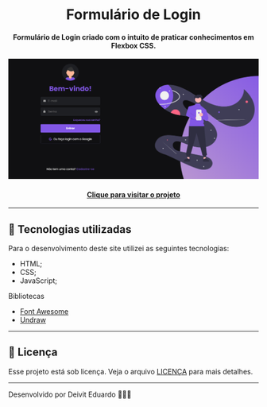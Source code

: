 <h1 align="center">
  Formulário de Login
</h1>

<h4 align="center">
  Formulário de Login criado com o intuito de praticar conhecimentos em Flexbox CSS.
</h4>

![Resultado final do projeto](assets/img/preview.png)

<h4 align="center"><a href="https://login-form-sampaiocode.vercel.app">Clique para visitar o projeto</a></h4>

---

## 💼 Tecnologias utilizadas

Para o desenvolvimento deste site utilizei as seguintes tecnologias:

- HTML;
- CSS;
- JavaScript;

Bibliotecas

- [Font Awesome](https://fontawesome.com)
- [Undraw](https://undraw.co)

---

## 📝 Licença

Esse projeto está sob licença. Veja o arquivo [LICENÇA](LICENSE.md) para mais detalhes.

---

Desenvolvido por Deivit Eduardo 👩‍💻🚀
